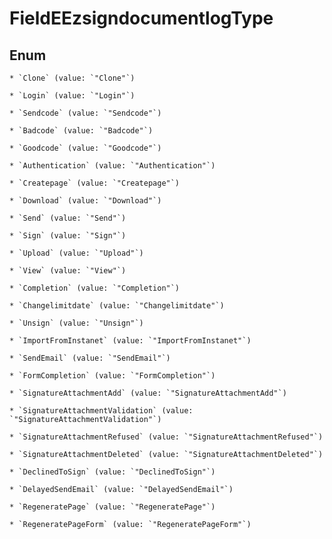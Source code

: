 
# FieldEEzsigndocumentlogType

## Enum


    * `Clone` (value: `"Clone"`)

    * `Login` (value: `"Login"`)

    * `Sendcode` (value: `"Sendcode"`)

    * `Badcode` (value: `"Badcode"`)

    * `Goodcode` (value: `"Goodcode"`)

    * `Authentication` (value: `"Authentication"`)

    * `Createpage` (value: `"Createpage"`)

    * `Download` (value: `"Download"`)

    * `Send` (value: `"Send"`)

    * `Sign` (value: `"Sign"`)

    * `Upload` (value: `"Upload"`)

    * `View` (value: `"View"`)

    * `Completion` (value: `"Completion"`)

    * `Changelimitdate` (value: `"Changelimitdate"`)

    * `Unsign` (value: `"Unsign"`)

    * `ImportFromInstanet` (value: `"ImportFromInstanet"`)

    * `SendEmail` (value: `"SendEmail"`)

    * `FormCompletion` (value: `"FormCompletion"`)

    * `SignatureAttachmentAdd` (value: `"SignatureAttachmentAdd"`)

    * `SignatureAttachmentValidation` (value: `"SignatureAttachmentValidation"`)

    * `SignatureAttachmentRefused` (value: `"SignatureAttachmentRefused"`)

    * `SignatureAttachmentDeleted` (value: `"SignatureAttachmentDeleted"`)

    * `DeclinedToSign` (value: `"DeclinedToSign"`)

    * `DelayedSendEmail` (value: `"DelayedSendEmail"`)

    * `RegeneratePage` (value: `"RegeneratePage"`)

    * `RegeneratePageForm` (value: `"RegeneratePageForm"`)



